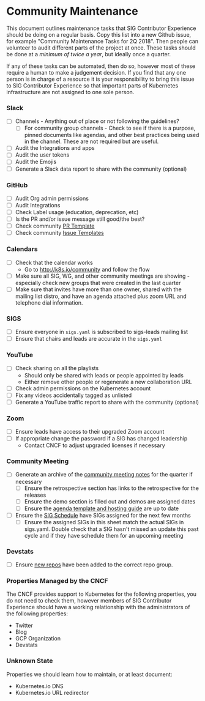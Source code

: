 # Community Maintenance 

This document outlines maintenance tasks that SIG Contributor Experience should be doing on a regular basis.
Copy this list into a new Github issue, for example "Community Maintenance Tasks for 2Q 2018". 
Then people can volunteer to audit different parts of the project at once. 
These tasks should be done at a _minimum of twice a year_, but ideally once a quarter.

If any of these tasks can be automated, then do so, however most of these require a human to make a judgement decision. 
If you find that any one person is in charge of a resource it is your responsibility to bring this issue to SIG Contributor Experience so that important parts of Kubernetes infrastructure are not assigned to one sole person. 

### Slack

- [ ] Channels - Anything out of place or not following the guidelines? 
  - [ ] For community group channels - Check to see if there is a purpose, pinned documents like agendas, and other best practices being used in the channel. These are not required but are useful.
- [ ] Audit the Integrations and apps
- [ ] Audit the user tokens
- [ ] Audit the Emojis
- [ ] Generate a Slack data report to share with the community (optional)

### GitHub

- [ ] Audit Org admin permissions
- [ ] Audit Integrations
- [ ] Check Label usage (education, deprecation, etc)
- [ ] Is the PR and/or issue message still good/the best?
- [ ] Check community [PR Template]
- [ ] Check community [Issue Templates]

### Calendars

- [ ] Check that the calendar works
  - Go to http://k8s.io/community and follow the flow
- [ ] Make sure all SIG, WG, and other community meetings are showing - especially check new groups that were created in the last quarter
- [ ] Make sure that invites have more than one owner, shared with the mailing list distro, and have an agenda attached plus zoom URL and telephone dial information.

### SIGS

- [ ] Ensure everyone in `sigs.yaml` is subscribed to sigs-leads mailing list
- [ ] Ensure that chairs and leads are accurate in the `sigs.yaml`

### YouTube

- [ ] Check sharing on all the playlists
  - Should only be shared with leads or people appointed by leads
  - Either remove other people or regenerate a new collaboration URL
- [ ] Check admin permissions on the Kubernetes account
- [ ] Fix any videos accidentally tagged as unlisted 
- [ ] Generate a YouTube traffic report to share with the community (optional)

### Zoom

- [ ] Ensure leads have access to their upgraded Zoom account
- [ ] If appropriate change the password if a SIG has changed leadership 
  - Contact CNCF to adjust upgraded licenses if necessary

### Community Meeting

- [ ] Generate an archive of the [community meeting notes](https://docs.google.com/document/d/1VQDIAB0OqiSjIHI8AWMvSdceWhnz56jNpZrLs6o7NJY/edit#heading=h.2gp5yf2snwg5) for the quarter if necessary
  - [ ] Ensure the retrospective section has links to the retrospective for the releases
  - [ ] Ensure the demo section is filled out and demos are assigned dates
  - [ ] Ensure the [agenda template and hosting guide](https://docs.google.com/document/d/1g7fR5cvCGFq15SJ4iQMclbj0QIeREKu_QP8ftnSaJ4o/edit) are up to date 
- [ ] Ensure the [SIG Schedule](https://docs.google.com/spreadsheets/d/1adztrJ05mQ_cjatYSnvyiy85KjuI6-GuXsRsP-T2R3k/edit#gid=1543199895) have SIGs assigned for the next few months
  - [ ] Ensure the assigned SIGs in this sheet match the actual SIGs in sigs.yaml. Double check that a SIG hasn't missed an update this past cycle and if they have schedule them for an upcoming meeting

### Devstats

 - [ ] Ensure [new repos] have been added to the correct repo group.

### Properties Managed by the CNCF

The CNCF provides support to Kubernetes for the following properties, you do not need to check them, however members of SIG Contributor Experience should have a working relationship with the administrators of the following properties:

- Twitter
- Blog
- GCP Organization
- Devstats

### Unknown State

Properties we should learn how to maintain, or at least document:

- Kubernetes.io DNS
- Kubernetes.io URL redirector

[PR Template]:  /.github/PULL_REQUEST_TEMPLATE.md
[Issue Templates]: /.github/ISSUE_TEMPLATE
[new repos]: https://k8s.devstats.cncf.io/d/68/repository-groups?orgId=1